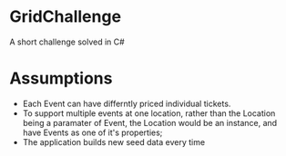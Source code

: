 # GridChallenge
A short challenge solved in C#

# Assumptions
- Each Event can have differntly priced individual tickets.
- To support multiple events at one location, rather than the Location being a paramater of Event, the Location would be an instance, and have Events as one of it's properties;
- The application builds new seed data every time